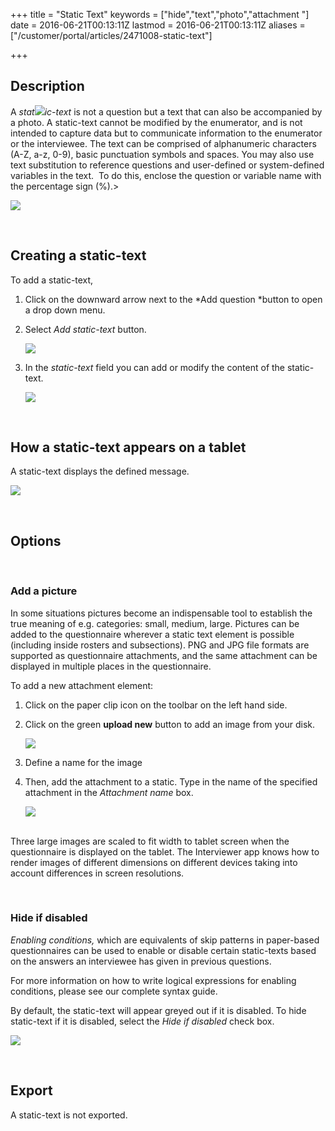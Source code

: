+++
title = "Static Text"
keywords = ["hide","text","photo","attachment "]
date = 2016-06-21T00:13:11Z
lastmod = 2016-06-21T00:13:11Z
aliases = ["/customer/portal/articles/2471008-static-text"]

+++

Description
-----------

  
A *stat*![](/images/643217.png)*ic-text* is not a question but a text
that can also be accompanied by a photo. A static-text cannot be
modified by the enumerator, and is not intended to capture data but to
communicate information to the enumerator or the interviewee. The text
can be comprised of alphanumeric characters (A-Z, a-z, 0-9), basic
punctuation symbols and spaces. You may also use text substitution to
reference questions and user-defined or system-defined variables in the
text.  To do this, enclose the question or variable name with the
percentage sign (%).&gt;  
  
  
  
![](/images/645007.png)  
  
 

Creating a static-text
----------------------

  
To add a static-text,

1.  Click on the downward arrow next to the *Add question *button to
    open a drop down menu.
2.  Select *Add static-text* button.  
      
    ![](/images/645009.png)
3.  In the *static-text* field you can add or modify the content of the
    static-text.  
      
      
    ![](/images/645008.png)

  
  
 

How a static-text appears on a tablet
-------------------------------------

  
A static-text displays the defined message.  
  
  
![](/images/645007.png)  
  
 

Options
-------

 

### Add a picture

  
  
In some situations pictures become an indispensable tool to establish
the true meaning of e.g. categories: small, medium, large. Pictures can
be added to the questionnaire wherever a static text element is possible
(including inside rosters and subsections). PNG and JPG file formats are
supported as questionnaire attachments, and the same attachment can be
displayed in multiple places in the questionnaire.   
  
To add a new attachment element:

1.  Click on the paper clip icon on the toolbar on the left hand side.
2.  Click on the green **upload new** button to add an image from your
    disk.  
      
    ![](/images/645292.png)
3.  Define a name for the image
4.  Then, add the attachment to a static. Type in the name of the
    specified attachment in the *Attachment name* box.  
      
    ![](/images/645293.png)  
     

  
Three large images are scaled to fit width to tablet screen when the
questionnaire is displayed on the tablet. The Interviewer app knows how
to render images of different dimensions on different devices taking
into account differences in screen resolutions.  
  
 

### Hide if disabled

  
*Enabling conditions,* which are equivalents of skip patterns in
paper-based questionnaires can be used to enable or disable certain
static-texts based on the answers an interviewee has given in previous
questions.  
  
For more information on how to write logical expressions for enabling
conditions, please see our complete syntax guide.  
  
By default, the static-text will appear greyed out if it is disabled. To
hide static-text if it is disabled, select the *Hide if disabled* check
box.  
  
![](/images/643870.png)  
  
 

Export
------

  
A static-text is not exported.

